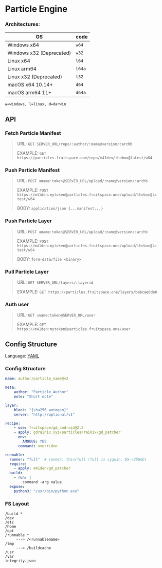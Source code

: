 # Particle Engine

### Architectures:

| OS                       | code   |
|--------------------------|--------|
| Windows x64              | `w64`  |
| Windows x32 (Deprecated) | `w32`  |
| Linux x64                | `l64`  |
| Linux arm64              | `l64a` |
| Linux x32 (Deprecated)   | `l32`  |
| macOS x64 10.14+         | `d64`  |
| macOS arm64 11+          | `d64a` |

`w=windows, l=linux, d=darwin`

## API

### Fetch Particle Manifest
> URL: `GET SERVER_URL/repo/:author/:name@version/:archb`
>
> EXAMPLE: `GET https://particles.fruitspace.one/repo/m41den/thebox@latest/w64`

### Push Particle Manifest
> URL: `POST uname:token@SERVER_URL/upload/:name@version/:archb`
> 
> EXAMPLE: `POST https://m41den:mytoken@particles.fruitspace.one/upload/thebox@latest/w64`
>
> BODY: `application/json {...manifest...}`

### Push Particle Layer
> URL: `POST uname:token@SERVER_URL/upload/:name@version/:archb`
> 
> EXAMPLE: `POST https://m41den:mytoken@particles.fruitspace.one/upload/thebox@latest/w64`
> 
> BODY: `form-data/file <binary>`

### Pull Particle Layer
> URL: `GET SERVER_URL/layers/:layerid`
>
> EXAMPLE: `GET https://particles.fruitspace.one/layers/babcae0de0`

### Auth user
> URL: `GET uname:token@SERVER_URL/user`
> 
> EXAMPLE: `GET https://m41den:mytoken@particles.fruitspace.one/user`


## Config Structure
Language: [YAML](https://gopkg.in/yaml.v3)

### Config Structure
```yaml
name: author/particle_name@v2

meta:
    author: "Particle Author"
    note: "Short note"

layer:
    block: "[sha256 autogen]"
    server: "http://optional/v1"

recipe:
    - use: fruitspace/gd_android@2.2
    - apply: gdrainix.xyz/particles/rainix/gd_patcher
      env:
        AMOGUS: YES
      command: overriden

runnable:
  runner: "full"  # runner: thin/full (full is cygwin, 65->250mb)
  require:
    - apply: m41den/gd_patcher
  build:
    - run: |
        command -arg value
  expose:
    python3: "/usr/bin/python.exe"
```

### FS Layout
```
/build *
/dev
/etc
/home
/opt
/runnable *
     ---> /<runnablename>   
/tmp
     ---> /buildcache
/usr
/var
integrity.json
```